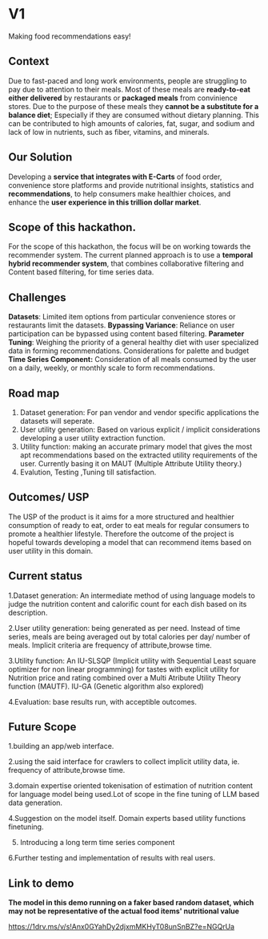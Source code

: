 # V1
Making food recommendations easy!

## Context
Due to fast-paced and long work environments, people are struggling to pay due to attention to their meals.
Most of these meals are **ready-to-eat either delivered** by restaurants or **packaged meals** from convinience stores. 
Due to the purpose of these meals they **cannot be a substitute for a balance diet**; Especially if they are consumed without dietary planning.
This can be contributed to high amounts of calories, fat, sugar, and sodium and lack of low in nutrients, such as fiber, vitamins, and minerals.
## Our Solution
Developing a **service that integrates with E-Carts** of food order, convenience store platforms and provide nutritional insights, statistics and **recommendations**, to help consumers make healthier choices, and enhance the **user experience in this trillion dollar market**.
 
## Scope of this hackathon.
For the scope of this hackathon, the focus will be on working towards the recommender system.
The current planned approach is to use a **temporal hybrid recommender system**, that combines collaborative filtering and Content based filtering, for time series data.

## Challenges
**Datasets**: Limited item options from particular convenience stores or restaurants limit the datasets.
**Bypassing Variance**: Reliance on user participation can be bypassed using content based filtering.
**Parameter Tuning**: Weighing the priority of a general healthy diet with user specialized data in forming recommendations.
Considerations for palette and budget
**Time Series Component:** Consideration of all meals consumed by the user on a daily, weekly, or monthly scale to form recommendations.

## Road map
1. Dataset generation: For pan vendor and vendor specific applications the datasets will seperate.
2. User utility generation: Based on various explicit / implicit considerations developing a user utility extraction function.
3. Utility function: making an accurate primary model that gives the most apt recommendations based on the extracted utility requirements of the user. Currently basing it on MAUT (Multiple Attribute Utility theory.)
4. Evalution, Testing ,Tuning till satisfaction.


## Outcomes/ USP
The USP of the product is it aims for a more structured and healthier consumption of ready to eat, order to eat meals for regular consumers to promote a healthier lifestyle.
Therefore the outcome of the project is hopeful towards developing a model that can recommend items based on user utility in this domain.

## Current status 
 1.Dataset generation: An intermediate method of using language models to judge the nutrition content and calorific count for each dish based on its description.
 
 2.User utility generation: being generated as per need. Instead of time series, meals are being averaged out by total calories per day/ number of meals. Implicit criteria are frequency of attribute,browse time.

 3.Utility function: An IU-SLSQP (Implicit utility with Sequential Least square optimizer for non linear programming) for tastes with explicit utility for Nutrition price and rating combined over a Multi Atribute Utility Theory function (MAUTF). IU-GA (Genetic algorithm also explored)
 
 4.Evaluation: base results run, with acceptible outcomes.

## Future Scope
 1.building an app/web interface.
 
 2.using the said interface for crawlers to collect implicit utility data, ie. frequency of attribute,browse time.
 
 3.domain expertise oriented tokenisation of estimation of nutrition content for language model being used.Lot of scope in the fine tuning of LLM based data generation.
 
 4.Suggestion on the model itself. Domain experts based utility functions finetuning.
 
 5. Introducing a long term time series component

 6.Further testing and implementation of results with real users.

## Link to demo 
 **The model in this demo running on a faker based random dataset, which may not be representative of the actual food items' nutritional value**
 
 https://1drv.ms/v/s!Anx0GYahDy2djxmMKHyT08unSnBZ?e=NGQrUa



